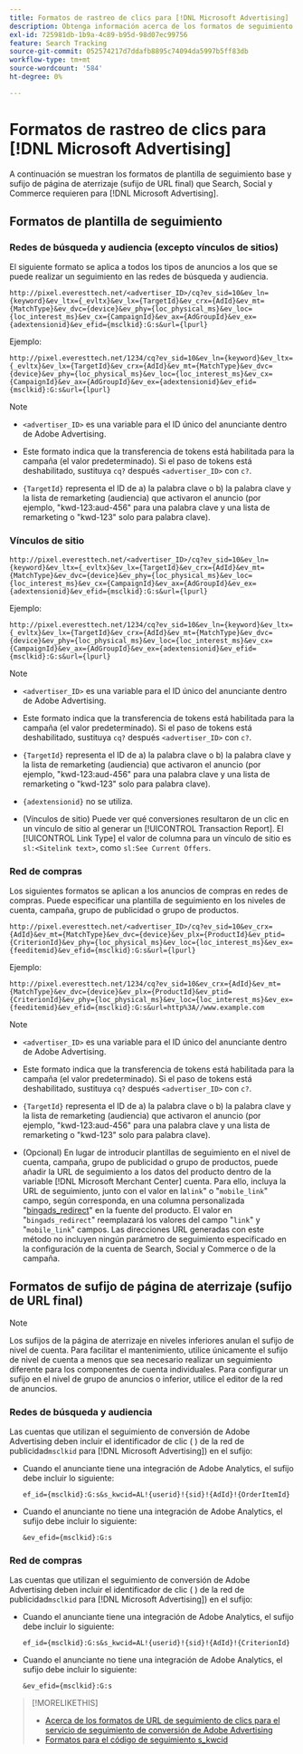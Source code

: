 ```yaml
---
title: Formatos de rastreo de clics para [!DNL Microsoft Advertising]
description: Obtenga información acerca de los formatos de seguimiento de clics para [!DNL Microsoft Advertising] cuentas.
exl-id: 725981db-1b9a-4c89-b95d-98d07ec99756
feature: Search Tracking
source-git-commit: 052574217d7ddafb8895c74094da5997b5ff83db
workflow-type: tm+mt
source-wordcount: '584'
ht-degree: 0%

---
```


# Formatos de rastreo de clics para [!DNL Microsoft Advertising]

A continuación se muestran los formatos de plantilla de seguimiento base y sufijo de página de aterrizaje (sufijo de URL final) que Search, Social y Commerce requieren para [!DNL Microsoft Advertising].

## Formatos de plantilla de seguimiento

### Redes de búsqueda y audiencia (excepto vínculos de sitios)

El siguiente formato se aplica a todos los tipos de anuncios a los que se puede realizar un seguimiento en las redes de búsqueda y audiencia.

`http://pixel.everesttech.net/<advertiser_ID>/cq?ev_sid=10&ev_ln={keyword}&ev_ltx={_evltx}&ev_lx={TargetId}&ev_crx={AdId}&ev_mt={MatchType}&ev_dvc={device}&ev_phy={loc_physical_ms}&ev_loc={loc_interest_ms}&ev_cx={CampaignId}&ev_ax={AdGroupId}&ev_ex={adextensionid}&ev_efid={msclkid}:G:s&url={lpurl}`

Ejemplo:

`http://pixel.everesttech.net/1234/cq?ev_sid=10&ev_ln={keyword}&ev_ltx={_evltx}&ev_lx={TargetId}&ev_crx={AdId}&ev_mt={MatchType}&ev_dvc={device}&ev_phy={loc_physical_ms}&ev_loc={loc_interest_ms}&ev_cx={CampaignId}&ev_ax={AdGroupId}&ev_ex={adextensionid}&ev_efid={msclkid}:G:s&url={lpurl}`

>[!NOTE]
>
>* `<advertiser_ID>` es una variable para el ID único del anunciante dentro de Adobe Advertising.
>
>* Este formato indica que la transferencia de tokens está habilitada para la campaña (el valor predeterminado). Si el paso de tokens está deshabilitado, sustituya `cq?` después `<advertiser_ID>` con `c?`.
>
>* `{TargetId}` representa el ID de a) la palabra clave o b) la palabra clave y la lista de remarketing (audiencia) que activaron el anuncio (por ejemplo, &quot;kwd-123:aud-456&quot; para una palabra clave y una lista de remarketing o &quot;kwd-123&quot; solo para palabra clave).

### Vínculos de sitio

`http://pixel.everesttech.net/<advertiser_ID>/cq?ev_sid=10&ev_ln={keyword}&ev_ltx={_evltx}&ev_lx={TargetId}&ev_crx={AdId}&ev_mt={MatchType}&ev_dvc={device}&ev_phy={loc_physical_ms}&ev_loc={loc_interest_ms}&ev_cx={CampaignId}&ev_ax={AdGroupId}&ev_ex={adextensionid}&ev_efid={msclkid}:G:s&url={lpurl}`

Ejemplo:

`http://pixel.everesttech.net/1234/cq?ev_sid=10&ev_ln={keyword}&ev_ltx={_evltx}&ev_lx={TargetId}&ev_crx={AdId}&ev_mt={MatchType}&ev_dvc={device}&ev_phy={loc_physical_ms}&ev_loc={loc_interest_ms}&ev_cx={CampaignId}&ev_ax={AdGroupId}&ev_ex={adextensionid}&ev_efid={msclkid}:G:s&url={lpurl}`

>[!NOTE]
>
>* `<advertiser_ID>` es una variable para el ID único del anunciante dentro de Adobe Advertising.
>
>* Este formato indica que la transferencia de tokens está habilitada para la campaña (el valor predeterminado). Si el paso de tokens está deshabilitado, sustituya `cq?` después `<advertiser_ID>` con `c?`.
>
>* `{TargetId}` representa el ID de a) la palabra clave o b) la palabra clave y la lista de remarketing (audiencia) que activaron el anuncio (por ejemplo, &quot;kwd-123:aud-456&quot; para una palabra clave y una lista de remarketing o &quot;kwd-123&quot; solo para palabra clave).
>
>* `{adextensionid}` no se utiliza.
>
>* (Vínculos de sitio) Puede ver qué conversiones resultaron de un clic en un vínculo de sitio al generar un [!UICONTROL Transaction Report]. El [!UICONTROL Link Type] el valor de columna para un vínculo de sitio es `sl:<Sitelink text>`, como `sl:See Current Offers`.

### Red de compras

Los siguientes formatos se aplican a los anuncios de compras en redes de compras. Puede especificar una plantilla de seguimiento en los niveles de cuenta, campaña, grupo de publicidad o grupo de productos.

`http://pixel.everesttech.net/<advertiser_ID>/cq?ev_sid=10&ev_crx={AdId}&ev_mt={MatchType}&ev_dvc={device}&ev_plx={ProductId}&ev_ptid={CriterionId}&ev_phy={loc_physical_ms}&ev_loc={loc_interest_ms}&ev_ex={feeditemid}&ev_efid={msclkid}:G:s&url={lpurl}`

Ejemplo:

`http://pixel.everesttech.net/1234/cq?ev_sid=10&ev_crx={AdId}&ev_mt={MatchType}&ev_dvc={device}&ev_plx={ProductId}&ev_ptid={CriterionId}&ev_phy={loc_physical_ms}&ev_loc={loc_interest_ms}&ev_ex={feeditemid}&ev_efid={msclkid}:G:s&url=http%3A//www.example.com`

>[!NOTE]
>
>* `<advertiser_ID>` es una variable para el ID único del anunciante dentro de Adobe Advertising.
>
>* Este formato indica que la transferencia de tokens está habilitada para la campaña (el valor predeterminado). Si el paso de tokens está deshabilitado, sustituya `cq?` después `<advertiser_ID>` con `c?`.
>
>* `{TargetId}` representa el ID de a) la palabra clave o b) la palabra clave y la lista de remarketing (audiencia) que activaron el anuncio (por ejemplo, &quot;kwd-123:aud-456&quot; para una palabra clave y una lista de remarketing o &quot;kwd-123&quot; solo para palabra clave).
>
>* (Opcional) En lugar de introducir plantillas de seguimiento en el nivel de cuenta, campaña, grupo de publicidad o grupo de productos, puede añadir la URL de seguimiento a los datos del producto dentro de la variable [!DNL Microsoft Merchant Center] cuenta. Para ello, incluya la URL de seguimiento, junto con el valor en la`link`&quot; o &quot;`mobile_link`&quot; campo, según corresponda, en una columna personalizada &quot;[bingads_redirect](https://help.bingads.microsoft.com/#apex/3/en/51084/0)&quot; en la fuente del producto. El valor en &quot;`bingads_redirect`&quot; reemplazará los valores del campo &quot;`link`&quot; y &quot;`mobile_link`&quot; campos. Las direcciones URL generadas con este método no incluyen ningún parámetro de seguimiento especificado en la configuración de la cuenta de Search, Social y Commerce o de la campaña.

## Formatos de sufijo de página de aterrizaje (sufijo de URL final)

>[!NOTE]
>
>Los sufijos de la página de aterrizaje en niveles inferiores anulan el sufijo de nivel de cuenta. Para facilitar el mantenimiento, utilice únicamente el sufijo de nivel de cuenta a menos que sea necesario realizar un seguimiento diferente para los componentes de cuenta individuales. Para configurar un sufijo en el nivel de grupo de anuncios o inferior, utilice el editor de la red de anuncios.

### Redes de búsqueda y audiencia

Las cuentas que utilizan el seguimiento de conversión de Adobe Advertising deben incluir el identificador de clic ( ) de la red de publicidad`msclkid` para [!DNL Microsoft Advertising]) en el sufijo:

* Cuando el anunciante tiene una integración de Adobe Analytics, el sufijo debe incluir lo siguiente:

  `ef_id={msclkid}:G:s&s_kwcid=AL!{userid}!{sid}!{AdId}!{OrderItemId}`

* Cuando el anunciante no tiene una integración de Adobe Analytics, el sufijo debe incluir lo siguiente:

  `&ev_efid={msclkid}:G:s`

### Red de compras

Las cuentas que utilizan el seguimiento de conversión de Adobe Advertising deben incluir el identificador de clic ( ) de la red de publicidad`msclkid` para [!DNL Microsoft Advertising]) en el sufijo:

* Cuando el anunciante tiene una integración de Adobe Analytics, el sufijo debe incluir lo siguiente:

  `ef_id={msclkid}:G:s&s_kwcid=AL!{userid}!{sid}!{AdId}!{CriterionId}`

* Cuando el anunciante no tiene una integración de Adobe Analytics, el sufijo debe incluir lo siguiente:

  `&ev_efid={msclkid}:G:s`

>[!MORELIKETHIS]
>
>* [Acerca de los formatos de URL de seguimiento de clics para el servicio de seguimiento de conversión de Adobe Advertising](formats-click-tracking-about.md)
>* [Formatos para el código de seguimiento s\_kwcid](skwcid-tracking-parameter.md)
